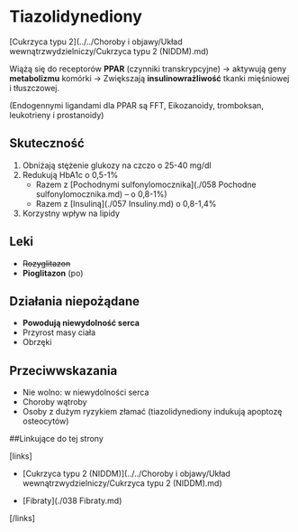 # Tiazolidynediony

[Cukrzyca typu 2](../../Choroby i objawy/Układ wewnątrzwydzielniczy/Cukrzyca typu 2 (NIDDM).md)

Wiążą się do receptorów **PPAR** (czynniki transkrypcyjne) → aktywują geny **metabolizmu** komórki → Zwiększają **insulinowrażliwość** tkanki mięśniowej i tłuszczowej.

(Endogennymi ligandami dla PPAR są FFT, Eikozanoidy, tromboksan, leukotrieny i prostanoidy)



## Skuteczność

1. Obniżają stężenie glukozy na czczo o 25-40 mg/dl
2. Redukują HbA1c o 0,5-1%
   - Razem z [Pochodnymi sulfonylomocznika](./058 Pochodne sulfonylomocznika.md) – o 0,8-1%)
   - Razem z [Insuliną](./057 Insuliny.md) o 0,8-1,4%
3. Korzystny wpływ na lipidy





## Leki

- ~~Rozyglitazon~~
- **Pioglitazon** (po)





## Działania niepożądane

- **Powodują niewydolność serca**
- Przyrost masy ciała
- Obrzęki





## Przeciwwskazania

- Nie wolno: w niewydolności serca
- Choroby wątroby
- Osoby z dużym ryzykiem złamać (tiazolidynediony indukują apoptozę osteocytów)



##Linkujące do tej strony

[links]

- [Cukrzyca typu 2 (NIDDM)](../../Choroby i objawy/Układ wewnątrzwydzielniczy/Cukrzyca typu 2 (NIDDM).md)

- [Fibraty](./038 Fibraty.md)


[/links]











